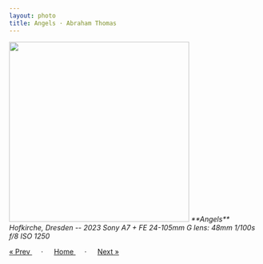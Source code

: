 ```yaml
---
layout: photo
title: Angels · Abraham Thomas
---
```


<img src="/assets/photos/Angels.jpg" width="360px" class="photo">

<i>
**Angels**  
Hofkirche, Dresden -- 2023  
Sony A7 + FE 24-105mm G lens: 48mm 1/100s f/8 ISO 1250
</i>

<a href="/gallery/terrace"> &laquo; Prev </a> &emsp; · &emsp; 
<a href="/gallery"> Home </a> &emsp; · &emsp; 
<a href="/gallery/opera"> Next &raquo; </a>
